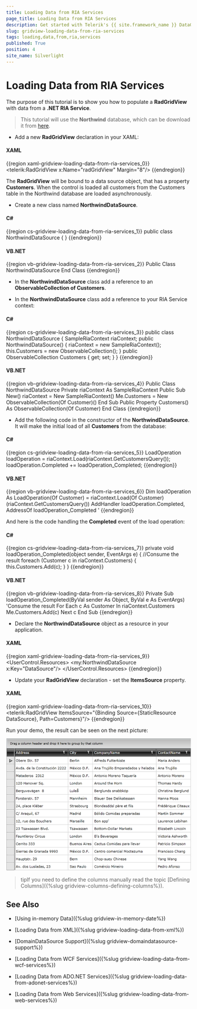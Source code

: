 ```yaml
---
title: Loading Data from RIA Services
page_title: Loading Data from RIA Services
description: Get started with Telerik's {{ site.framework_name }} DataGrid and learn how you can populate the grid with data from a .NET RIA Service.
slug: gridview-loading-data-from-ria-services
tags: loading,data,from,ria,services
published: True
position: 4
site_name: Silverlight
---
```


# Loading Data from RIA Services

The purpose of this tutorial is to show you how to populate a __RadGridView__ with data from a __.NET RIA Service__. 

>This tutorial will use the __Northwind__ database, which can be download it from [here](http://www.microsoft.com/downloads/details.aspx?FamilyID=06616212-0356-46A0-8DA2-EEBC53A68034&displaylang=en).

* Add a new __RadGridView__ declaration in your XAML: 

#### __XAML__

{{region xaml-gridview-loading-data-from-ria-services_0}}
	<telerik:RadGridView x:Name="radGridView" Margin="8"/>
{{endregion}}

The __RadGridView__ will be bound to a data source object, that has a property __Customers__. When the control is loaded all customers from the Customers table in the Northwind database are loaded asynchronously.

* Create a new class named __NorthwindDataSource__. 

#### __C#__

{{region cs-gridview-loading-data-from-ria-services_1}}
	public class NorthwindDataSource
	{
	}
{{endregion}}

#### __VB.NET__

{{region vb-gridview-loading-data-from-ria-services_2}}
	Public Class NorthwindDataSource
	End Class
{{endregion}}

* In the __NorthwindDataSource__ class add a reference to an __ObservableCollection of Customers__. 


* In the __NorthwindDataSource__ class add a reference to your RIA Service context: 

#### __C#__

{{region cs-gridview-loading-data-from-ria-services_3}}
	public class NorthwindDataSource
	{
	    SampleRiaContext riaContext;
	    public NorthwindDataSource()
	    {
	        riaContext = new SampleRiaContext();
	        this.Customers = new ObservableCollection<Customer>();
	    }
	    public ObservableCollection<Customer> Customers
	    {
	        get;
	        set;
	    }
	}
{{endregion}}

#### __VB.NET__

{{region vb-gridview-loading-data-from-ria-services_4}}
	Public Class NorthwindDataSource
	    Private riaContext As SampleRiaContext
	    Public Sub New()
	        riaContext = New SampleRiaContext()
	        Me.Customers = New ObservableCollection(Of Customer)()
	    End Sub
	    Public Property Customers() As ObservableCollection(Of Customer)
	End Class
{{endregion}}

* Add the following code in the constructor of the __NorthwindDataSource__. It will make the initial load of all __Customers__ from the database:

#### __C#__

{{region cs-gridview-loading-data-from-ria-services_5}}
	LoadOperation<Customer> loadOperation = riaContext.Load<Customer>(riaContext.GetCustomersQuery());
	loadOperation.Completed += loadOperation_Completed;
{{endregion}}

#### __VB.NET__

{{region vb-gridview-loading-data-from-ria-services_6}}
	Dim loadOperation As LoadOperation(Of Customer) = riaContext.Load(Of Customer)(riaContext.GetCustomersQuery())
	AddHandler loadOperation.Completed, AddressOf loadOperation_Completed
	'
{{endregion}}

And here is the code handling the __Completed__ event of the load operation: 

#### __C#__

{{region cs-gridview-loading-data-from-ria-services_7}}
	private void loadOperation_Completed(object sender, EventArgs e)
	{
	    //Consume the result
	    foreach (Customer c in riaContext.Customers)
	    {
	        this.Customers.Add(c);
	    }
	}
{{endregion}}

#### __VB.NET__

{{region vb-gridview-loading-data-from-ria-services_8}}
	Private Sub loadOperation_Completed(ByVal sender As Object, ByVal e As EventArgs)
	    'Consume the result
	    For Each c As Customer In riaContext.Customers
	        Me.Customers.Add(c)
	    Next c
	End Sub
{{endregion}}

* Declare the __NorthwindDataSource__ object as a resource in your application.

#### __XAML__

{{region xaml-gridview-loading-data-from-ria-services_9}}
	<UserControl.Resources>
	    <my:NorthwindDataSource x:Key="DataSource"/>
	</UserControl.Resources>
{{endregion}}

* Update your __RadGridView__ declaration - set the __ItemsSource__ property.

#### __XAML__

{{region xaml-gridview-loading-data-from-ria-services_10}}
	<telerik:RadGridView ItemsSource="{Binding Source={StaticResource DataSource}, Path=Customers}"/>
{{endregion}}

Run your demo, the result can be seen on the next picture:

![](images/RadGridView_PopulatingWithDataLoadFromRia_010.PNG)

>tipIf you need to define the columns manually read the topic [Defining Columns]({%slug gridview-columns-defining-columns%}).

## See Also

 * [Using in-memory Data]({%slug gridview-in-memory-date%})

 * [Loading Data from XML]({%slug gridview-loading-data-from-xml%})

 * [DomainDataSource Support]({%slug gridview-domaindatasource-support%})

 * [Loading Data from WCF Services]({%slug gridview-loading-data-from-wcf-services%})

 * [Loading Data from ADO.NET Services]({%slug gridview-loading-data-from-adonet-services%})

 * [Loading Data from Web Services]({%slug gridview-loading-data-from-web-services%})
